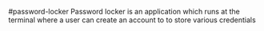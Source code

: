 #password-locker
Password locker is an application which runs at the terminal where a user can create an account to to store various credentials
